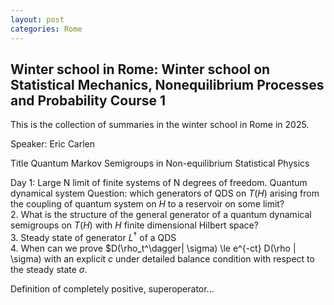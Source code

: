 ```yaml
---
layout: post
categories: Rome
---
```


## Winter school in Rome: Winter school on Statistical Mechanics, Nonequilibrium Processes and Probability Course 1

This is the collection of summaries in the winter school in Rome in 2025.

Speaker: Eric Carlen

Title Quantum Markov Semigroups in Non-equilibrium Statistical Physics

Day 1: Large N limit of finite systems of N degrees of freedom.
Quantum dynamical system
Question: which generators of QDS on $T(H)$ arising from the coupling of quantum system on $H$ to a reservoir on some limit?  
2. What is the structure of the general generator of a quantum dynamical semigroups on $T(H)$ with $H$ finite dimensional Hilbert space?  
3. Steady state of generator $L^\dagger$ of a QDS  
4. When can we prove $D(\rho_t^\dagger| \sigma) \le e^{-ct} D(\rho | \sigma) with an explicit $c$ under detailed balance condition with respect to the steady state $\sigma$.  

Definition of completely positive, superoperator...
